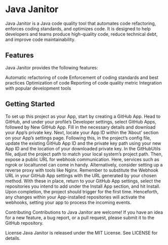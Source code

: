 # Java Janitor
Java Janitor is a Java code quality tool that automates code refactoring, enforces coding standards, and optimizes code. It is designed to help developers and teams produce high-quality code, reduce technical debt, and improve code maintainability.

## Features
Java Janitor provides the following features:

Automatic refactoring of code
Enforcement of coding standards and best practices
Optimization of code
Reporting of code quality metric
Integration with popular development tools

## Getting Started
To set up this project as your App, start by creating a GitHub App. Head to GitHub, and under
your profile’s Developer settings, select GitHub Apps, followed by New GitHub App. Fill in the
necessary details and download your App’s private key.
Next, locate your App ID within the ’About’ section on your App’s settings page. Following
this, in the project’s config file, update the existing GitHub App ID and the private key path using
your new App ID and the location of your downloaded private key.
In the GitHubUtils file, adjust the project path to match your local system’s project path. Then,
expose a public URL for webhook communication. Here, services such as ngrok or localtunnel can
come in handy. Alternatively, consider setting up a reverse proxy with tools like Nginx. Remember
to substitute the Webhook URL in your GitHub App settings with the URL generated by your
chosen method.
With these in place, return to your GitHub App settings, select the repositories you intend to
add under the Install App section, and hit Install. Upon completion, the project should trigger
for the first time. Henceforth, any changes within your App-installed repositories will activate the
webhooks, setting your app to process the incoming events.

Contributing
Contributions to Java Janitor are welcome! If you have an idea for a new feature, a bug report, or a pull request, please submit it to the GitHub repository.

License
Java Janitor is released under the MIT License. See LICENSE for details.
